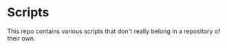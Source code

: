 # Scripts

This repo contains various scripts that don't really belong in a repository of their own.
